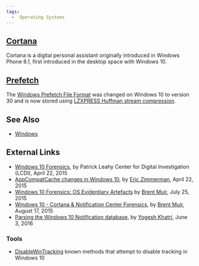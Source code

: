```yaml
---
tags:
  -  Operating Systems
---
```

## [Cortana](cortana.md)

Cortana is a digital personal assistant originally introduced in Windows
Phone 8.1, first introduced in the desktop space with Windows 10.

## [Prefetch](prefetch.md)

The [Windows Prefetch File
Format](windows_prefetch_file_format.md) was changed on Windows
10 to version 30 and is now stored using [LZXPRESS Huffman stream
compression](compression.md).

## See Also

- [Windows](windows.md)

## External Links

- [Windows 10
  Forensics](http://www.champlain.edu/Documents/LCDI/Windows%2010%20Forensics.pdf),
  by Patrick Leahy Center for Digital Investigation (LCDI), April 22,
  2015
- [AppCompatCache changes in Windows
  10](http://binaryforay.blogspot.ch/2015/04/appcompatcache-changes-in-windows-10.html),
  by [Eric Zimmerman](eric_zimmerman.md), April 22, 2015
- [Windows 10 Forensics: OS Evidentiary
  Artefacts](http://www.slideshare.net/bsmuir/windows-10-forensics-os-evidentiary-artefacts)
  by [Brent Muir](brent_muir.md), July 25, 2015
- [Windows 10 - Cortana & Notification Center
  Forensics](http://bsmuir.kinja.com/windows-10-cortana-notification-center-forenics-1724511442),
  by [Brent Muir](brent_muir.md), August 17, 2015
- [Parsing the Windows 10 Notification
  database](http://www.swiftforensics.com/2016/06/prasing-windows-10-notification-database.html),
  by [Yogesh Khatri](yogesh_khatri.md), June 3, 2016

### Tools

- [DisableWinTracking](https://github.com/10se1ucgo/DisableWinTracking)
  known methods that attempt to disable tracking in Windows 10